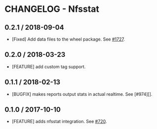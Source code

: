 # CHANGELOG - Nfsstat

## 0.2.1 / 2018-09-04

* [Fixed] Add data files to the wheel package. See [#1727](https://github.com/DataDog/integrations-core/pull/1727).

## 0.2.0 / 2018-03-23

* [FEATURE] add custom tag support.

## 0.1.1 / 2018-02-13

* [BUGFIX] makes reports output stats in actual realtime. See [#974][].

## 0.1.0 / 2017-10-10

* [FEATURE] adds nfsstat integration. See [#720][].

<!--- The following link definition list is generated by PimpMyChangelog --->
[#720]: https://github.com/DataDog/integrations-core/issues/720
